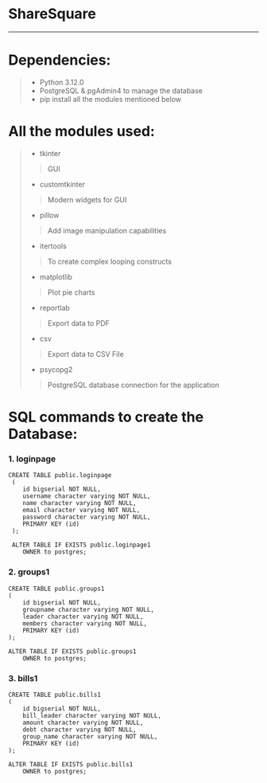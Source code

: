 # ShareSquare
-----------------------
# Dependencies:
>+ Python 3.12.0 
>+ PostgreSQL & pgAdmin4 to manage the database
>+ pip install all the modules mentioned below

# All the modules used:
>+ tkinter
>> GUI
>+ customtkinter
>> Modern widgets for GUI
>+ pillow
>> Add image manipulation capabilities 
>+ itertools
>> To create complex looping constructs
>+ matplotlib 
>> Plot pie charts
>+ reportlab
>> Export data to PDF
>+ csv 
>> Export data to CSV File
>+ psycopg2
>> PostgreSQL database connection for the application

# SQL commands to create the Database:
### 1. loginpage
```
CREATE TABLE public.loginpage
 (
    id bigserial NOT NULL,
    username character varying NOT NULL,
    name character varying NOT NULL,
    email character varying NOT NULL,
    password character varying NOT NULL,
    PRIMARY KEY (id)
 );

 ALTER TABLE IF EXISTS public.loginpage1
    OWNER to postgres;
```
### 2. groups1
```
CREATE TABLE public.groups1
(
    id bigserial NOT NULL,
    groupname character varying NOT NULL,
    leader character varying NOT NULL,
    members character varying NOT NULL,
    PRIMARY KEY (id)
);

ALTER TABLE IF EXISTS public.groups1
    OWNER to postgres;
```

### 3. bills1
```
CREATE TABLE public.bills1
(
    id bigserial NOT NULL,
    bill_leader character varying NOT NULL,
    amount character varying NOT NULL,
    debt character varying NOT NULL,
    group_name character varying NOT NULL,
    PRIMARY KEY (id)
);

ALTER TABLE IF EXISTS public.bills1
    OWNER to postgres;
```
